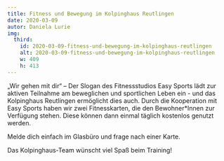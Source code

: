 ```yaml
---
title: Fitness und Bewegung im Kolpinghaus Reutlingen
date: 2020-03-09
autor: Daniela Lurie
img:
  third:
    id: 2020-03-09-fitness-und-bewegung-im-kolpinghaus-reutlingen
    alt: 2020-03-09-fitness-und-bewegung-im-kolpinghaus-reutlingen
    w: 409
    h: 413
---
```


<!--mehr-->

„Wir gehen mit dir“ – Der Slogan des Fitnessstudios Easy Sports lädt zur aktiven Teilnahme am beweglichen und sportlichen Leben ein - und das Kolpinghaus Reutlingen ermöglicht dies auch.
Durch die Kooperation mit Easy Sports haben wir zwei Fitnesskarten, die den Bewohner\*Innen zur Verfügung stehen. Diese können dann einmal täglich kostenlos genutzt werden.

Melde dich einfach im Glasbüro und frage nach einer Karte.

Das Kolpinghaus-Team wünscht viel Spaß beim Training!
